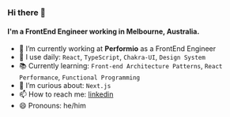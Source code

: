 ### Hi there 👋

#### I'm a FrontEnd Engineer working in Melbourne, Australia.

- 🔭 I’m currently working at **Performio** as a FrontEnd Engineer
- 🔨 I use daily: `React`, `TypeScript`, `Chakra-UI`, `Design System`
- 📚 Currently learning: `Front-end Architecture Patterns`, `React Performance`, `Functional Programming`
- 🤔 I’m curious about: `Next.js`
- 📫 How to reach me: [linkedin](https://www.linkedin.com/in/anil-pak/)
- 😄 Pronouns: he/him
